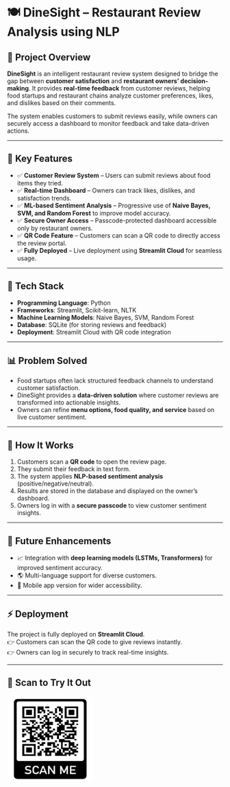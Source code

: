 # 🍽️ DineSight – Restaurant Review Analysis using NLP  

## 📌 Project Overview  
**DineSight** is an intelligent restaurant review system designed to bridge the gap between **customer satisfaction** and **restaurant owners’ decision-making**. It provides **real-time feedback** from customer reviews, helping food startups and restaurant chains analyze customer preferences, likes, and dislikes based on their comments.  

The system enables customers to submit reviews easily, while owners can securely access a dashboard to monitor feedback and take data-driven actions.  

---

## 🚀 Key Features  
- ✅ **Customer Review System** – Users can submit reviews about food items they tried.  
- ✅ **Real-time Dashboard** – Owners can track likes, dislikes, and satisfaction trends.  
- ✅ **ML-based Sentiment Analysis** – Progressive use of **Naive Bayes, SVM, and Random Forest** to improve model accuracy.  
- ✅ **Secure Owner Access** – Passcode-protected dashboard accessible only by restaurant owners.  
- ✅ **QR Code Feature** – Customers can scan a QR code to directly access the review portal.  
- ✅ **Fully Deployed** – Live deployment using **Streamlit Cloud** for seamless usage.  

---

## 🧠 Tech Stack  
- **Programming Language**: Python  
- **Frameworks**: Streamlit, Scikit-learn, NLTK  
- **Machine Learning Models**: Naive Bayes, SVM, Random Forest  
- **Database**: SQLite (for storing reviews and feedback)  
- **Deployment**: Streamlit Cloud with QR code integration  

---

## 📊 Problem Solved  
- Food startups often lack structured feedback channels to understand customer satisfaction.  
- DineSight provides a **data-driven solution** where customer reviews are transformed into actionable insights.  
- Owners can refine **menu options, food quality, and service** based on live customer sentiment.  

---

## 🔑 How It Works  
1. Customers scan a **QR code** to open the review page.  
2. They submit their feedback in text form.  
3. The system applies **NLP-based sentiment analysis** (positive/negative/neutral).  
4. Results are stored in the database and displayed on the owner’s dashboard.  
5. Owners log in with a **secure passcode** to view customer sentiment insights.  

---

## 📌 Future Enhancements  
- 📈 Integration with **deep learning models (LSTMs, Transformers)** for improved sentiment accuracy.  
- 🌎 Multi-language support for diverse customers.  
- 📱 Mobile app version for wider accessibility.  

---

## ⚡ Deployment  
The project is fully deployed on **Streamlit Cloud**.  
👉 Customers can scan the QR code to give reviews instantly.  
👉 Owners can log in securely to track real-time insights.  

---

## 📱 Scan to Try It Out

<img src="./qrcode.png" alt="QR Code" width="200" height="200">
